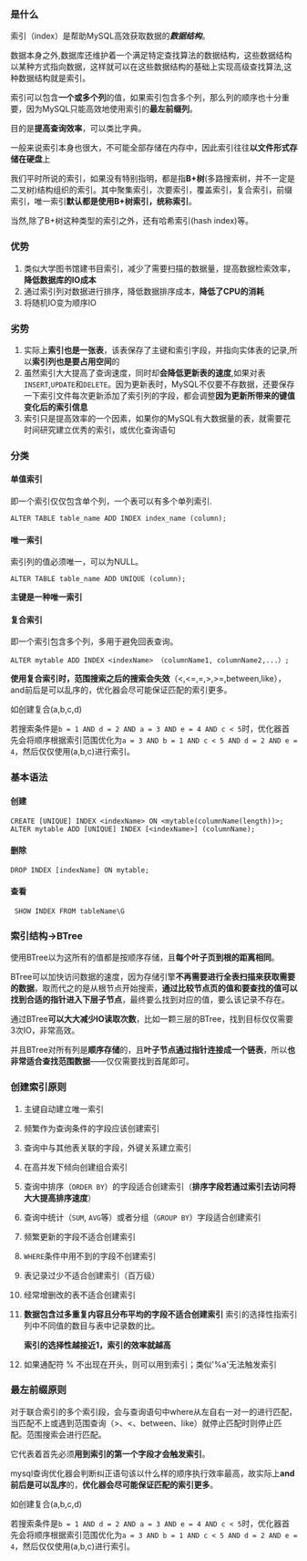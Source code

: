 ### 是什么

索引（index）是帮助MySQL高效获取数据的***数据结构***。

数据本身之外,数据库还维护着一个满足特定查找算法的数据结构，这些数据结构以某种方式指向数据，这样就可以在这些数据结构的基础上实现高级查找算法,这种数据结构就是索引。

索引可以包含**一个或多个列**的值，如果索引包含多个列，那么列的顺序也十分重要，因为MySQL只能高效地使用索引的**最左前缀列**。

目的是**提高查询效率**，可以类比字典。

一般来说索引本身也很大，不可能全部存储在内存中，因此索引往往**以文件形式存储在硬盘**上

我们平时所说的索引，如果没有特别指明，都是指**B+树**(多路搜索树，并不一定是二叉树)结构组织的索引。其中聚集索引，次要索引，覆盖索引，复合索引，前缀索引，唯一索引**默认都是使用B+树索引，统称索引**。

当然,除了B+树这种类型的索引之外，还有哈希索引(hash index)等。



### 优势

1. 类似大学图书馆建书目索引，减少了需要扫描的数据量，提高数据检索效率，**降低数据库的IO成本**
2. 通过索引列对数据进行排序，降低数据排序成本，**降低了CPU的消耗**
3. 将随机IO变为顺序IO

### 劣势

1. 实际上**索引也是一张表**，该表保存了主键和索引字段，并指向实体表的记录,所以**索引列也是要占用空间**的
2. 虽然索引大大提高了查询速度，同时却**会降低更新表的速度**,如果对表`INSERT`,`UPDATE`和`DELETE`。因为更新表时，MySQL不仅要不存数据，还要保存一下索引文件每次更新添加了索引列的字段，都会调整**因为更新所带来的键值变化后的索引信息**
3. 索引只是提高效率的一个因素，如果你的MySQL有大数据量的表，就需要花时间研究建立优秀的索引，或优化查询语句



### 分类

#### 单值索引 

即一个索引仅仅包含单个列，一个表可以有多个单列索引.

`ALTER TABLE table_name ADD INDEX index_name (column);`

#### 唯一索引

索引列的值必须唯一，可以为NULL。

`ALTER TABLE table_name ADD UNIQUE (column);`

**主键是一种唯一索引**

#### 复合索引

即一个索引包含多个列，多用于避免回表查询。

`ALTER mytable ADD INDEX <indexName> （columnName1, columnName2,...）;`

**使用复合索引时，范围搜索之后的搜索会失效**（<,<=,=,>,>=,between,like），and前后是可以乱序的，优化器会尽可能保证匹配的索引更多。

如创建复合(a,b,c,d)

若搜索条件是`b = 1 AND d = 2 AND a = 3 AND e = 4 AND c < 5`时，优化器首先会将顺序根据索引范围优化为`a = 3 AND b = 1 AND c < 5 AND d = 2 AND e = 4`，然后仅仅使用(a,b,c)进行索引。

 

### 基本语法

#### 创建

```mysql
CREATE [UNIQUE] INDEX <indexName> ON <mytable(columnName(length))>;
ALTER mytable ADD [UNIQUE] INDEX [<indexName>] (columnName);
```

#### 删除

```mysql
DROP INDEX [indexName] ON mytable;
```



#### 查看

```mysql
 SHOW INDEX FROM tableName\G
```



### 索引结构->BTree

使用BTree以为这所有的值都是按顺序存储，且**每个叶子页到根的距离相同**。

BTree可以加快访问数据的速度，因为存储引擎**不再需要进行全表扫描来获取需要的数据**，取而代之的是从根节点开始搜索，**通过比较节点页的值和要查找的值可以找到合适的指针进入下层子节点**，最终要么找到对应的值，要么该记录不存在。

通过BTree**可以大大减少IO读取次数**，比如一颗三层的BTree，找到目标仅仅需要3次IO，非常高效。

并且BTree对所有列是**顺序存储**的，且**叶子节点通过指针连接成一个链表**，所以**也非常适合查找范围数据**——仅仅需要找到首尾即可。



### 创建索引原则

1. 主键自动建立唯一索引
2. 频繁作为查询条件的字段应该创建索引
3. 查询中与其他表关联的字段，外键关系建立索引
4. 在高并发下倾向创建组合索引

5. 查询中排序（`ORDER BY`）的字段适合创建索引（**排序字段若通过索引去访问将大大提高排序速度**）
6. 查询中统计（`SUM`, `AVG`等）或者分组（`GROUP BY`）字段适合创建索引

7. 频繁更新的字段不适合创建索引

8. `WHERE`条件中用不到的字段不创建索引

9. 表记录过少不适合创建索引（百万级）

10. 经常增删改的表不适合创建索引

11. **数据包含过多重复内容且分布平均的字段不适合创建索引**
    索引的选择性指索引列中不同值的数目与表中记录数的比。

    **索引的选择性越接近1，索引的效率就越高**

12. 如果通配符 % 不出现在开头，则可以用到索引；类似'%a'无法触发索引

    

### 最左前缀原则

对于联合索引的多个索引段，会与查询语句中where从左自右一对一的进行匹配，当匹配不上或遇到范围查询（>、<、between、like）就停止匹配时则停止匹配。范围搜索会进行匹配。

它代表着首先必须**用到索引的第一个字段才会触发索引**。

mysql查询优化器会判断纠正语句该以什么样的顺序执行效率最高，故实际上**and前后是可以乱序**的，**优化器会尽可能保证匹配的索引更多**。



如创建复合(a,b,c,d)

若搜索条件是`b = 1 AND d = 2 AND a = 3 AND e = 4 AND c < 5`时，优化器首先会将顺序根据索引范围优化为`a = 3 AND b = 1 AND c < 5 AND d = 2 AND e = 4`，然后仅仅使用(a,b,c)进行索引。
